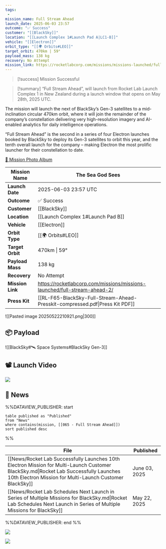```yaml
---
tags:
 - 
mission_name: Full Stream Ahead
launch_date: 2025-06-03 23:57
outcome: "✅ Success"
customer: "[[BlackSky]]"
location: "[[Launch Complex 1#Launch Pad A|LC1-B]]"
vehicle: "[[Electron]]"
orbit_type: "[[🌍 Orbits#LEO]]"
target_orbit: 470km | 59°
payload_mass: 138 kg
recovery: No Attempt
mission_link: https://rocketlabcorp.com/missions/missions-launched/full-stream-ahead-2/
---
```


>[!success]  Mission Successful

>[!summary]
“Full Stream Ahead”, will launch from Rocket Lab Launch Complex 1 in New Zealand during a launch window that opens on May 28th, 2025 UTC.
>
The mission will launch the next of BlackSky’s Gen-3 satellites to a mid-inclination circular 470km orbit, where it will join the remainder of the company’s constellation delivering very high-resolution imagery and AI-enabled analytics for daily intelligence operations.
>
“Full Stream Ahead” is the second in a series of four Electron launches booked by BlackSky to deploy its Gen-3 satellites to orbit this year, and the tenth overall launch for the company – making Electron the most prolific launcher for their constellation to date.
>
[📸 Mission Photo Album](https://www.flickr.com/photos/rocketlab/albums/72177720326569466/)
>


| **Mission Name** | The Sea God Sees                                                             |
| ---------------- | ---------------------------------------------------------------------------- |
| **Launch Date**  | 2025-06-03 23:57 UTC                                                         |
| **Outcome**      | ✅ Success                                                                    |
| **Customer**     | [[BlackSky]]                                                                 |
| **Location**     | [[Launch Complex 1#Launch Pad B]]                                            |
| **Vehicle**      | [[Electron]]                                                                 |
| **Orbit Type**   | [[🌍 Orbits#LEO]]                                                            |
| **Target Orbit** | 470km \| 59°                                                                 |
| **Payload Mass** | 138 kg                                                                       |
| **Recovery**     | No Attempt                                                                   |
| **Mission Link** | https://rocketlabcorp.com/missions/missions-launched/full-stream-ahead-2/    |
| **Press Kit**    | [[RL-F65-BlackSky-Full-Stream-Ahead-Presskit-compressed.pdf\|Press Kit PDF]] |


![[Pasted image 20250522210921.png|300]]

## 📦 Payload

![[BlackSky#🛰️ Space Systems#BlackSky Gen-3]]

## 📽️ Launch Video


![](https://www.youtube.com/watch?v=yD0qIdUOYnU)


## 📰 News

%%DATAVIEW_PUBLISHER: start
```
table published as "Published"
from "News"
where contains(mission, [[065 - Full Stream Ahead]])
sort published desc
```
%%

| File                                                                                                                                                                                             | Published     |
| ------------------------------------------------------------------------------------------------------------------------------------------------------------------------------------------------ | ------------- |
| [[News/Rocket Lab Successfully Launches 10th Electron Mission for Multi-Launch Customer BlackSky.md\|Rocket Lab Successfully Launches 10th Electron Mission for Multi-Launch Customer BlackSky]] | June 03, 2025 |
| [[News/Rocket Lab Schedules Next Launch in Series of Multiple Missions for BlackSky.md\|Rocket Lab Schedules Next Launch in Series of Multiple Missions for BlackSky]]                           | May 22, 2025  |

%%DATAVIEW_PUBLISHER: end %%


![](https://x.com/BlackSky_Inc/status/1925531756217999647)

![](https://x.com/RocketLab/status/1929688988564312262)